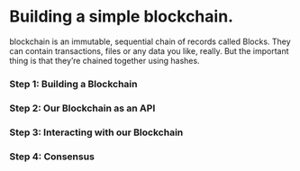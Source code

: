 # Building a simple blockchain.
 blockchain is an immutable, sequential chain of records called Blocks. They can contain transactions, files or any data you like, really. But the important thing is that they’re chained together using hashes.
 
 ### Step 1: Building a Blockchain
 
 ### Step 2: Our Blockchain as an API
 
 ### Step 3: Interacting with our Blockchain
 
 ### Step 4: Consensus
